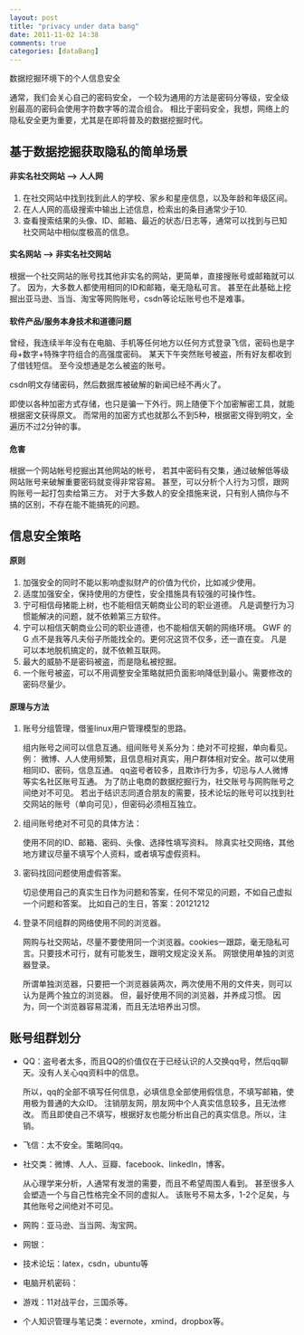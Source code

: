```yaml
---
layout: post
title: "privacy under data bang"
date: 2011-11-02 14:38
comments: true
categories: [dataBang]
---
```


数据挖掘环境下的个人信息安全

通常，我们会关心自己的密码安全，
一个较为通用的方法是密码分等级，安全级别最高的密码会使用字符数字等的混合组合。
相比于密码安全，我想，网络上的隐私安全更为重要，尤其是在即将普及的数据挖掘时代。

基于数据挖掘获取隐私的简单场景
------------------------------

<!--more-->

#### 非实名社交网站 --> 人人网

1. 在社交网站中找到找到此人的学校、家乡和星座信息，以及年龄和年级区间。
2. 在人人网的高级搜索中输出上述信息，检索出的条目通常少于10.
3. 查看搜索结果的头像、ID、邮箱、最近的状态/日志等，通常可以找到与已知社交网站中相似度极高的信息。

#### 实名网站 --> 非实名社交网站

根据一个社交网站的账号找其他非实名的网站，更简单，直接搜账号或邮箱就可以了。
因为，大多数人都使用相同的ID和邮箱，毫无隐私可言。
甚至在此基础上挖掘出亚马逊、当当、淘宝等网购账号，csdn等论坛账号也不是难事。

#### 软件产品/服务本身技术和道德问题

曾经，我连续半年没有在电脑、手机等任何地方以任何方式登录飞信，密码也是字母+数字+特殊字符组合的高强度密码。
某天下午突然账号被盗，所有好友都收到了借钱短信。
至今没想通是怎么被盗的账号。

csdn明文存储密码，然后数据库被破解的新闻已经不再火了。

即使以各种加密方式存储，也只是骗一下外行。网上随便下个加密解密工具，就能根据密文获得原文。
而常用的加密方式也就那么不到5种，根据密文得到明文，全遍历不过2分钟的事。

#### 危害

根据一个网站帐号挖掘出其他网站的帐号，
若其中密码有交集，通过破解低等级网站账号来破解重要密码就变得非常容易。
甚至，可以分析个人行为习惯，跟网购账号一起打包卖给第三方。
对于大多数人的安全措施来说，只有别人搞你与不搞的区别，不存在能不能搞死的问题。

信息安全策略
------------

#### 原则

1. 加强安全的同时不能以影响虚拟财产的价值为代价，比如减少使用。
2. 适度加强安全，保持使用的方便性，安全措施具有较强的可操作性。
3. 宁可相信母猪能上树，也不能相信天朝商业公司的职业道德。
	凡是调整行为习惯能解决的问题，就不依赖第三方软件。
4. 宁可以相信天朝商业公司的职业道德，也不能相信天朝的网络环境。
	GWF 的 G 点不是我等凡夫俗子所能找全的。更何况这货不仅多，还一直在变。
	凡是可以本地脱机搞定的，就不依赖互联网。
5. 最大的威胁不是密码被盗，而是隐私被挖掘。
6. 一个账号被盗，可以不用调整安全策略就把负面影响降低到最小。需要修改的密码尽量少。

#### 原理与方法

1. 账号分组管理，借鉴linux用户管理模型的思路。

	组内账号之间可以信息互通。组间账号关系分为：绝对不可挖掘，单向看见。例：
	微博、人人使用频繁，且信息相对真实，用户群体相对安全。故可以使用相同ID、密码，信息互通。
	qq盗号者较多，且欺诈行为多，切忌与人人微博等实名社区账号互通。
	为了防止电商的数据挖掘行为，社交账号与网购账号之间绝对不可见。
	若出于结识志同道合朋友的需要，技术论坛的账号可以找到社交网站的账号（单向可见），但密码必须相互独立。

2. 组间账号绝对不可见的具体方法：

	使用不同的ID、邮箱、密码、头像、选择性填写资料。
	除真实社交网络，其他地方建议尽量不填写个人资料，或者填写虚假资料。

3. 密码找回问题使用虚假答案。

	切忌使用自己的真实生日作为问题和答案，任何不常见的问题，不如自己虚拟一个问题和答案。
	比如自己的生日，答案：20121212

4. 登录不同组群的网络使用不同的浏览器。

	网购与社交网站，尽量不要使用同一个浏览器。cookies一跟踪，毫无隐私可言。只要技术可行，就有可能发生，跟明文规定没关系。
	网银使用单独的浏览器登录。

	所谓单独浏览器，只要把一个浏览器装两次，两次使用不用的文件夹，则可以认为是两个独立的浏览器。
	但，最好使用不同的浏览器，并养成习惯。
	因为，同一个浏览器容易混淆，而且无法培养出习惯。

账号组群划分
------------

- QQ：盗号者太多，而且QQ的价值仅在于已经认识的人交换qq号，然后qq聊天。没有人关心qq资料中的信息。

	所以，qq的全部不填写任何信息，必填信息全部使用假信息，不填写邮箱，使用极为普通的大众ID。
	注销朋友网，朋友网中个人真实信息较多，且无法修改。
	而且即使自己不填写，根据好友也能分析出自己的真实信息。所以，注销。
- 飞信：太不安全。策略同qq。
- 社交类：微博、人人、豆瓣、facebook、linkedIn，博客。

	从心理学来分析，人通常有发泄的需要，而且不希望周围人看到。
	甚至很多人会塑造一个与自己性格完全不同的虚拟人。
	该账号不易太多，1-2个足矣，与其他账号之间绝对不可见。
- 网购：亚马逊、当当网、淘宝网。
- 网银：
- 技术论坛：latex，csdn，ubuntu等
- 电脑开机密码：
- 游戏：11对战平台，三国杀等。
- 个人知识管理与笔记类：evernote，xmind，dropbox等。
